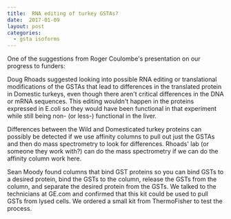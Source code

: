 ```yaml
---
title:  RNA editing of turkey GSTAs?
date:  2017-01-09
layout: post
categories:
  - gsta isoforms
---
```


One of the suggestions from Roger Coulombe's presentation on our progress to funders:

Doug Rhoads suggested looking into possible RNA editing or translational modifications of the GSTAs that lead to differences in the translated protein in Domestic turkeys, even though there aren't critical differences in the DNA or mRNA sequences. This editing wouldn't happen in the proteins expressed in E.coli so they would have been functional in that experiment while still being non- (or less-) functional in the liver.

Differences between the Wild and Domesticated turkey proteins can possibly be detected if we use affinity columns to pull out just the GSTAs and then do mass spectrometry to look for differences. Rhoads' lab (or someone they work with?) can do the mass spectrometry if we can do the affinity column work here.

Sean Moody found columns that bind GST proteins so you can bind GSTs to a desired protein, bind the GSTs to the column, release the GSTs from the column, and separate the desired protein from the GSTs. We talked to the technicians at GE.com and confirmed that this kit could be used to pull GSTs from lysed cells. We ordered a small kit from ThermoFisher to test the process.
